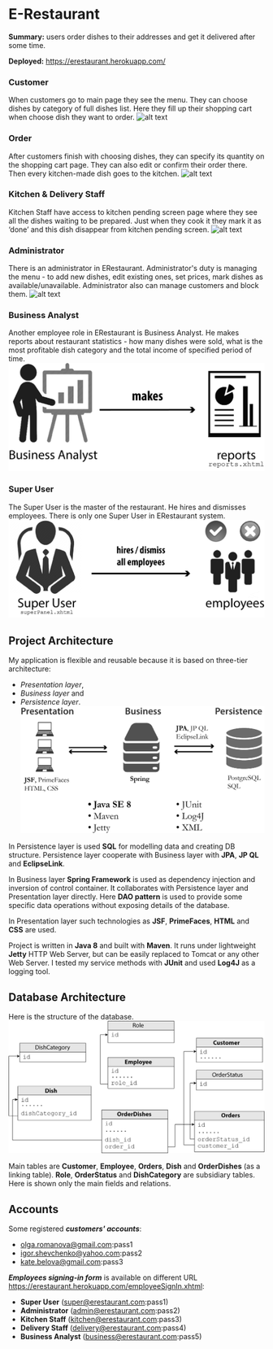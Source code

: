 # E-Restaurant

**Summary:** users order dishes to their addresses and get it delivered after some time.

**Deployed:** https://erestaurant.herokuapp.com/

### Customer
When customers go to main page they see the menu. They can choose dishes by category of full dishes list. Here they fill up their shopping cart when choose dish they want to order.
![alt text](https://cloud.githubusercontent.com/assets/11503436/16850422/c2facff2-4a07-11e6-9ba1-a182bded5651.png "Customer use case diagram")

### Order
After customers finish with choosing dishes, they can specify its quantity on the shopping cart page. They can also edit or confirm their order there. Then every kitchen-made dish goes to the kitchen.
![alt text](https://cloud.githubusercontent.com/assets/11503436/16850489/13abb18c-4a08-11e6-8338-889747c73447.png "Order use case diagram")

### Kitchen & Delivery Staff
Kitchen Staff have access to kitchen pending screen page where they see all the dishes waiting to be prepared. Just when they cook it they mark it as ‘done’ and this dish disappear from kitchen pending screen.
![alt text](https://cloud.githubusercontent.com/assets/11503436/16850727/272a2c60-4a09-11e6-95c4-67340164e867.png "Kitchen & Delivery Staff use case diagram")

### Administrator
There is an administrator in ERestaurant. Administrator's duty is managing the menu - to add new dishes, edit existing ones, set prices, mark dishes as available/unavailable.
Administrator also can manage customers and block them.
![alt text](https://cloud.githubusercontent.com/assets/11503436/16850912/cdd2ccc0-4a09-11e6-99f6-d6ce877dc351.png "Administrator use case diagram")

### Business Analyst
Another employee role in ERestaurant is Business Analyst. He makes reports about restaurant statistics - how many dishes were sold, what is the most profitable dish category and the total income of specified period of time.
![alt text](https://raw.githubusercontent.com/DimaSanKiev/E-Restaurant/master/files/description/use-case-diagram5.jpg "Business Analyst use case diagram")

### Super User
The Super User is the master of the restaurant. He hires and dismisses employees. There is only one Super User in ERestaurant system.
![alt text](https://raw.githubusercontent.com/DimaSanKiev/E-Restaurant/master/files/description/use-case-diagram6.jpg "Super User use case diagram")

## Project Architecture
My application is flexible and reusable because it is based on three-tier architecture:
- *Presentation layer*,
- *Business layer* and
- *Persistence layer*.
![alt text](https://raw.githubusercontent.com/DimaSanKiev/E-Restaurant/master/files/description/structure.jpg "Project structure diagram")

In Persistence layer is used **SQL** for modelling data and creating DB structure.
Persistence layer cooperate with Business layer with **JPA**, **JP QL** and **EclipseLink**.

In Business layer **Spring Framework** is used as dependency injection and inversion of control container. It collaborates with Persistence layer and Presentation layer directly. Here **DAO pattern** is used to provide some specific data operations without exposing details of the database.

In Presentation layer such technologies as **JSF**, **PrimeFaces**, **HTML** and **CSS** are used.

Project is written in **Java 8** and built with **Maven**. It runs under lightweight **Jetty** HTTP Web Server, but can be easily replaced to Tomcat or any other Web Server.
I tested my service methods with **JUnit** and used **Log4J** as a logging tool.

## Database Architecture
Here is the structure of the database.
![alt text](https://raw.githubusercontent.com/DimaSanKiev/E-Restaurant/master/files/description/db.jpg "Database structure diagram")

Main tables are **Customer**, **Employee**, **Orders**, **Dish** and **OrderDishes** (as a linking table).
**Role**, **OrderStatus** and **DishCategory** are subsidiary tables.
Here is shown only the main fields and relations.

## Accounts
Some registered **_customers' accounts_**:
+ olga.romanova@gmail.com:pass1
+ igor.shevchenko@yahoo.com:pass2
+ kate.belova@gmail.com:pass3


**_Employees signing-in form_** is available on different URL https://erestaurant.herokuapp.com/employeeSignIn.xhtml:
+ **Super User** (super@erestaurant.com:pass1)
+ **Administrator** (admin@erestaurant.com:pass2)
+ **Kitchen Staff** (kitchen@erestaurant.com:pass3)
+ **Delivery Staff** (delivery@erestaurant.com:pass4)
+ **Business Analyst** (business@erestaurant.com:pass5)
